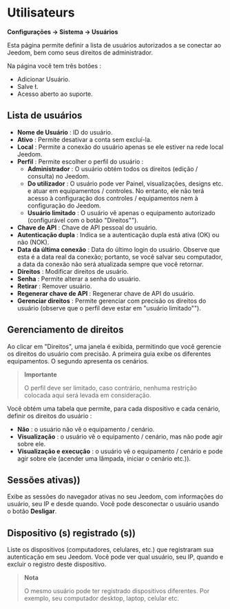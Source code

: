 # Utilisateurs
**Configurações → Sistema → Usuários**

Esta página permite definir a lista de usuários autorizados a se conectar ao Jeedom, bem como seus direitos de administrador.

Na página você tem três botões :

- Adicionar Usuário.
- Salve .
- Acesso aberto ao suporte.

## Lista de usuários

- **Nome de Usuário** : ID do usuário.
- **Ativo** : Permite desativar a conta sem excluí-la.
- **Local** : Permite a conexão do usuário apenas se ele estiver na rede local Jeedom.
- **Perfil** : Permite escolher o perfil do usuário :
    - **Administrador** : O usuário obtém todos os direitos (edição / consulta) no Jeedom.
    - **Do utilizador** : O usuário pode ver Painel, visualizações, designs etc. e atuar em equipamentos / controles. No entanto, ele não terá acesso à configuração dos controles / equipamentos nem à configuração do Jeedom.
    - **Usuário limitado** : O usuário vê apenas o equipamento autorizado (configurável com o botão "Direitos"").
- **Chave de API** : Chave de API pessoal do usuário.
- **Autenticação dupla** : Indica se a autenticação dupla está ativa (OK) ou não (NOK).
- **Data da última conexão** : Data do último login do usuário. Observe que esta é a data real da conexão; portanto, se você salvar seu computador, a data da conexão não será atualizada sempre que você retornar.
- **Direitos** : Modificar direitos de usuário.
- **Senha** : Permite alterar a senha do usuário.
- **Retirar** : Remover usuário.
- **Regenerar chave de API** : Regenerar chave de API do usuário.
- **Gerenciar direitos** : Permite gerenciar com precisão os direitos do usuário (observe que o perfil deve estar em "usuário limitado"").

## Gerenciamento de direitos

Ao clicar em "Direitos", uma janela é exibida, permitindo que você gerencie os direitos do usuário com precisão. A primeira guia exibe os diferentes equipamentos. O segundo apresenta os cenários.

> **Importante**
>
> O perfil deve ser limitado, caso contrário, nenhuma restrição colocada aqui será levada em consideração.

Você obtém uma tabela que permite, para cada dispositivo e cada cenário, definir os direitos do usuário :
- **Não** : o usuário não vê o equipamento / cenário.
- **Visualização** : o usuário vê o equipamento / cenário, mas não pode agir sobre ele.
- **Visualização e execução** : o usuário vê o equipamento / cenário e pode agir sobre ele (acender uma lâmpada, iniciar o cenário etc.)).

## Sessões ativas))

Exibe as sessões do navegador ativas no seu Jeedom, com informações do usuário, seu IP e desde quando. Você pode desconectar o usuário usando o botão **Desligar**.

## Dispositivo (s) registrado (s))

Liste os dispositivos (computadores, celulares, etc.) que registraram sua autenticação em seu Jeedom.
Você pode ver qual usuário, seu IP, quando e excluir o registro deste dispositivo.

> **Nota**
>
> O mesmo usuário pode ter registrado dispositivos diferentes. Por exemplo, seu computador desktop, laptop, celular etc.







